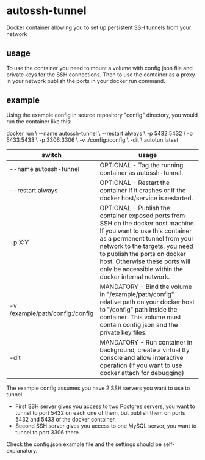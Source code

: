 # autossh-tunnel
Docker container allowing you to set up persistent SSH tunnels from your network

## usage
To use the container you need to mount a volume with config json file and private keys for the SSH connections.
Then to use the container as a proxy in your network publish the ports in your docker run command.

## example
Using the example config in source repository "config" directory, you would run the container like this:

docker run \\
	--name autossh-tunnel \\
	--restart always \\
	-p 5432:5432 \\
	-p 5433:5433 \\
	-p 3306:3306 \\
	-v ./config:/config \\
	-dit \\
	autotun:latest

| switch  | usage |
| ------------- | ------------- |
| --name autossh-tunnel | OPTIONAL - Tag the running container as autossh-tunnel. |
| --restart always | OPTIONAL - Restart the container if it crashes or if the docker host/service is restarted. |
| -p X:Y | OPTIONAL - Publish the container exposed ports from SSH on the docker host machine. If you want to use this container as a permanent tunnel from your network to the targets, you need to publish the ports on docker host. Otherwise these ports will only be accessible within the docker internal network. |
| -v /example/path/config:/config | MANDATORY - Bind the volume in "/example/path/config" relative path on your docker host to "/config" path inside the container. This volume must contain config.json and the private key files. |
| -dit | MANDATORY - Run container in background, create a virtual tty console and allow interactive operation (if you want to use docker attach for debugging) |

The example config assumes you have 2 SSH servers you want to use to tunnel. 
- First SSH server gives you access to two Postgres servers, you want to tunnel to port 5432 on each one of them, but publish them on ports 5432 and 5433 of the docker container. 
- Second SSH server gives you access to one MySQL server, you want to tunnel to port 3306 there.

Check the config.json example file and the settings should be self-explanatory.
